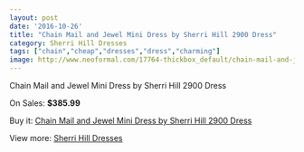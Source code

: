 ```yaml
---
layout: post
date: '2016-10-26'
title: "Chain Mail and Jewel Mini Dress by Sherri Hill 2900 Dress"
category: Sherri Hill Dresses
tags: ["chain","cheap","dresses","dress","charming"]
image: http://www.neoformal.com/17764-thickbox_default/chain-mail-and-jewel-mini-dress-by-sherri-hill-2900-dress.jpg
---
```

Chain Mail and Jewel Mini Dress by Sherri Hill 2900 Dress

On Sales: **$385.99**
<a href="https://www.neoformal.com/en/sherri-hill-dresses-2014/5766-chain-mail-and-jewel-mini-dress-by-sherri-hill-2900-dress.html"><amp-img layout="responsive" width="600" height="600" src="//www.neoformal.com/17764-thickbox_default/chain-mail-and-jewel-mini-dress-by-sherri-hill-2900-dress.jpg" alt="Chain Mail and Jewel Mini Dress by Sherri Hill 2900 Dress 0" /></a>
<a href="https://www.neoformal.com/en/sherri-hill-dresses-2014/5766-chain-mail-and-jewel-mini-dress-by-sherri-hill-2900-dress.html"><amp-img layout="responsive" width="600" height="600" src="//www.neoformal.com/17765-thickbox_default/chain-mail-and-jewel-mini-dress-by-sherri-hill-2900-dress.jpg" alt="Chain Mail and Jewel Mini Dress by Sherri Hill 2900 Dress 1" /></a>
<a href="https://www.neoformal.com/en/sherri-hill-dresses-2014/5766-chain-mail-and-jewel-mini-dress-by-sherri-hill-2900-dress.html"><amp-img layout="responsive" width="600" height="600" src="//www.neoformal.com/17766-thickbox_default/chain-mail-and-jewel-mini-dress-by-sherri-hill-2900-dress.jpg" alt="Chain Mail and Jewel Mini Dress by Sherri Hill 2900 Dress 2" /></a>
<a href="https://www.neoformal.com/en/sherri-hill-dresses-2014/5766-chain-mail-and-jewel-mini-dress-by-sherri-hill-2900-dress.html"><amp-img layout="responsive" width="600" height="600" src="//www.neoformal.com/17767-thickbox_default/chain-mail-and-jewel-mini-dress-by-sherri-hill-2900-dress.jpg" alt="Chain Mail and Jewel Mini Dress by Sherri Hill 2900 Dress 3" /></a>

Buy it: [Chain Mail and Jewel Mini Dress by Sherri Hill 2900 Dress](https://www.neoformal.com/en/sherri-hill-dresses-2014/5766-chain-mail-and-jewel-mini-dress-by-sherri-hill-2900-dress.html "Chain Mail and Jewel Mini Dress by Sherri Hill 2900 Dress")

View more: [Sherri Hill Dresses](https://www.neoformal.com/en/73-sherri-hill-dresses-2014 "Sherri Hill Dresses")